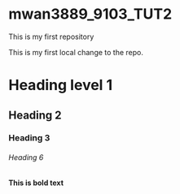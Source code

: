# mwan3889_9103_TUT2
This is my first repository

This is my first local change to the repo.

# Heading level 1
## Heading 2
### Heading 3

###### Heading 6

**This is bold text**